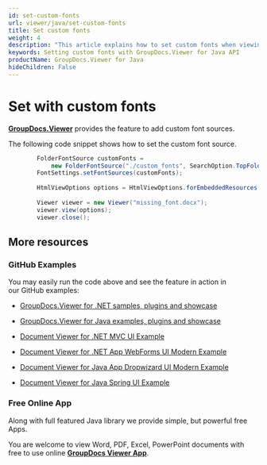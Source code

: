 ```yaml
---
id: set-custom-fonts
url: viewer/java/set-custom-fonts
title: Set custom fonts
weight: 4
description: "This article explains how to set custom fonts when viewing documents with GroupDocs.Viewer within your Java applications."
keywords: Setting custom fonts with GroupDocs.Viewer for Java API
productName: GroupDocs.Viewer for Java
hideChildren: False
---
```

# Set with custom fonts

[**GroupDocs.Viewer**](https://products.groupdocs.com/viewer/java) provides the feature to add custom font sources. 

The following code snippet shows how to set the custom font source.

```csharp
		FolderFontSource customFonts = 
			new FolderFontSource("./custom_fonts", SearchOption.TopFolderOnly);
        FontSettings.setFontSources(customFonts);
 
        HtmlViewOptions options = HtmlViewOptions.forEmbeddedResources();
        
        Viewer viewer = new Viewer("missing_font.docx");
        viewer.view(options);
		viewer.close();
```

## More resources

### GitHub Examples

You may easily run the code above and see the feature in action in our GitHub examples:

*   [GroupDocs.Viewer for .NET samples, plugins and showcase](https://github.com/groupdocs-viewer/GroupDocs.Viewer-for-.NET)
    
*   [GroupDocs.Viewer for Java examples, plugins and showcase](https://github.com/groupdocs-viewer/GroupDocs.Viewer-for-Java)
    
*   [Document Viewer for .NET MVC UI Example](https://github.com/groupdocs-viewer/GroupDocs.Viewer-for-.NET-MVC) 
    
*   [Document Viewer for .NET App WebForms UI Modern Example](https://github.com/groupdocs-viewer/GroupDocs.Viewer-for-.NET-WebForms)
    
*   [Document Viewer for Java App Dropwizard UI Modern Example](https://github.com/groupdocs-viewer/GroupDocs.Viewer-for-Java-Dropwizard)
    
*   [Document Viewer for Java Spring UI Example](https://github.com/groupdocs-viewer/GroupDocs.Viewer-for-Java-Spring)
    

### Free Online App

Along with full featured Java library we provide simple, but powerful free Apps.

You are welcome to view Word, PDF, Excel, PowerPoint documents with free to use online **[GroupDocs Viewer App](https://products.groupdocs.app/viewer)**.
